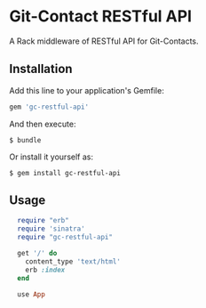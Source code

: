 # Git-Contact RESTful API

A Rack middleware of RESTful API for Git-Contacts.

## Installation

Add this line to your application's Gemfile:

```ruby
gem 'gc-restful-api'
```

And then execute:

    $ bundle

Or install it yourself as:

    $ gem install gc-restful-api

## Usage

```ruby
  require "erb"
  require 'sinatra'
  require "gc-restful-api"

  get '/' do
    content_type 'text/html'
    erb :index
  end

  use App
```